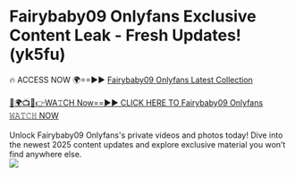 # Fairybaby09 Onlyfans Exclusive Content Leak - Fresh Updates! (yk5fu)

🔥 ACCESS NOW 🌍==►► <a href="https://tinyurl.com/kvy9nzfs" rel="nofollow">Fairybaby09 Onlyfans Latest Collection</a>
<br><br>
[🔴🌍📺📱👉WA𝚃CH Now==►► CLICK HERE TO Fairybaby09 Onlyfans 𝚆𝙰𝚃𝙲𝙷 NOW](https://tinyurl.com/kvy9nzfs)
<br><br>
Unlock Fairybaby09 Onlyfans's private videos and photos today! Dive into the newest 2025 content updates and explore exclusive material you won’t find anywhere else.
<br>
<a href="https://tinyurl.com/kvy9nzfs" rel="nofollow" data-target="animated-image.originalLink"><img src="https://camo.githubusercontent.com/8a4f000d20f83aca3bf7ec5f350d767afa0574a8a352519fd8cfa583a6f93a33/68747470733a2f2f692e696d6775722e636f6d2f644a486b345a712e676966" data-canonical-src="https://i.imgur.com/dJHk4Zq.gif" style="max-width: 100%; display: inline-block;" data-target="animated-image.originalImage"></a>
<br>
